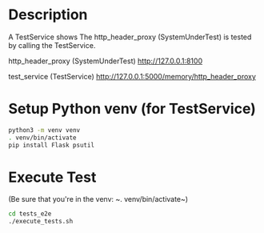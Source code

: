 
# Description

A TestService shows 
The http_header_proxy (SystemUnderTest) is tested by calling the TestService.

http_header_proxy (SystemUnderTest)
<http://127.0.0.1:8100>

test_service (TestService)
<http://127.0.0.1:5000/memory/http_header_proxy>

# Setup Python venv (for TestService)

```sh
python3 -m venv venv
. venv/bin/activate
pip install Flask psutil
```

# Execute Test

(Be sure that you're in the venv: ~. venv/bin/activate~)

```sh
cd tests_e2e
./execute_tests.sh
```
